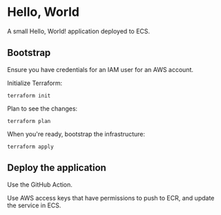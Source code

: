 # Hello, World

A small Hello, World! application deployed to ECS.

## Bootstrap

Ensure you have credentials for an IAM user for an AWS account.

Initialize Terraform:

```
terraform init
```

Plan to see the changes:

```
terraform plan
```

When you're ready, bootstrap the infrastructure:

```
terraform apply
```

## Deploy the application

Use the GitHub Action.

Use AWS access keys that have permissions to push to ECR, and update the
service in ECS.
